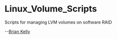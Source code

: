 # Linux_Volume_Scripts
Scripts for managing LVM volumes on software RAID

--[Brian Kelly](https://github.com/hiwaybk)

